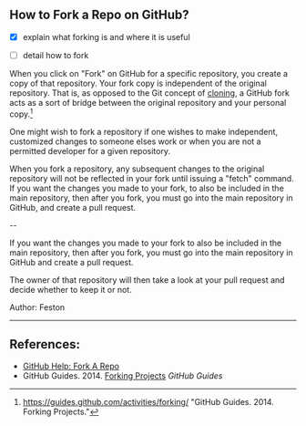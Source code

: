 ## How to Fork a Repo on GitHub?


- [x] explain what forking is and where it is useful
- [ ] detail how to fork


When you click on "Fork" on GitHub for a specific repository, you create a copy of that repository. Your fork copy is independent of the original repository. That is, as opposed to the Git concept of [cloning](/content/git_cloning.md), a GitHub fork acts as a sort of bridge between the original repository and your personal copy.[^git-guides_forking]

One might wish to fork a repository if one wishes to make independent, customized changes to someone elses work or when you are not a permitted developer for a given repository.


When you fork a repository, any subsequent changes to the original repository will not be reflected in your fork until issuing a "fetch" command. If you want the changes you made to your fork, to also be included in the main repository, then after you fork, you must go into the main repository in GitHub, and create a pull request.


<!-- There are several concepts in the above paragraph that could be elaborated in greater detail. -->

--


If you want the changes you made to your fork to also be included in the main repository, then after you fork, you must go into the main repository in GitHub and create a pull request.

The owner of that repository will then take a look at your pull request and decide whether to keep it or not.

Author: Feston

----


## References:

* [GitHub Help: Fork A Repo](https://help.github.com/articles/fork-a-repo/)
* GitHub Guides. 2014. [Forking Projects](https://guides.github.com/activities/forking/) *GitHub Guides*

<!-- Add in-line citations to the main content body. -->

[^git-guides_forking]: https://guides.github.com/activities/forking/ "GitHub Guides. 2014. Forking Projects."

